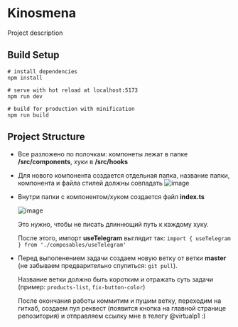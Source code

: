 # Kinosmena
Project description

## Build Setup

```
# install dependencies
npm install

# serve with hot reload at localhost:5173
npm run dev

# build for production with minification
npm run build
```

## Project Structure
- Все разложено по полочкам: компонеты лежат в папке **/src/components**, хуки в **/src/hooks**
- Для нового компонента создается отдельная папка, название папки, компонента и файла стилей должны совпадать
  ![image](https://github.com/viirtualp1/kinosmena/assets/29793587/75b596b5-6a14-453a-8694-e66117f9a8f8)
- Внутри папки с компонентом/хуком создается файл **index.ts**
  
  ![image](https://github.com/viirtualp1/kinosmena/assets/29793587/b642ca3b-458b-457a-9d27-8b41fe8abb2a)
  
  Это нужно, чтобы не писать длиннющий путь к каждому хуку.
  
  После этого, импорт **useTelegram** выглядит так: `import { useTelegram } from './composables/useTelegram'`

- Перед выполенением задачи создаем новую ветку от ветки **master** (не забываем предварительно спулиться: `git pull`).
  
  Название ветки должно быть коротким и отражать суть задачи (пример: `products-list`, `fix-button-color`)

  После окончания работы коммитим и пушим ветку, переходим на гитхаб, создаем пул реквест (появится кнопка на главной странице репозитория) и отправляем ссылку мне в телегу @virtualp1 :)
